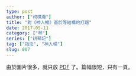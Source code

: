```yaml
---
type: post
author: ["柯棋瀚"]
title: "對《神人暢》基於等結構的打譜"
date: 2017-05-11
category: ["琴"]
series: ["耕琴記"]
tag: ["指法", "神人暢"]
slug: 007
---
```


由於圖片很多，就只放 [PDF](https://github.com/kujihhoe/blog-files/raw/master/对<v>神人畅</v>基于等结构的打谱.pdf) 了。篇幅很短，只有一頁。
